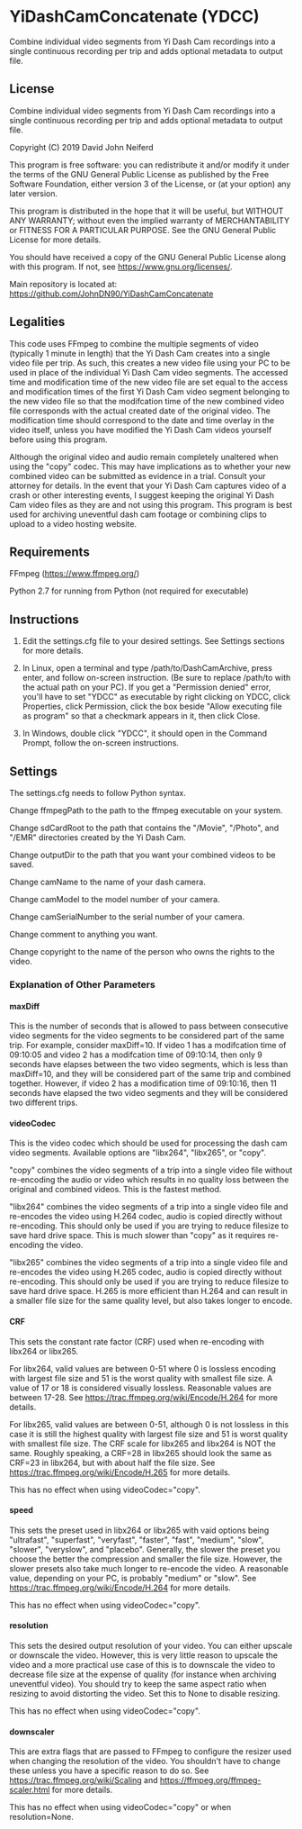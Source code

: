 # YiDashCamConcatenate (YDCC)
Combine individual video segments from Yi Dash Cam recordings into a single 
continuous recording per trip and adds optional metadata to output file.

## License
Combine individual video segments from Yi Dash Cam recordings into a single
continuous recording per trip and adds optional metadata to output file.

Copyright (C) 2019  David John Neiferd

This program is free software: you can redistribute it and/or modify
it under the terms of the GNU General Public License as published by
the Free Software Foundation, either version 3 of the License, or
(at your option) any later version.

This program is distributed in the hope that it will be useful,
but WITHOUT ANY WARRANTY; without even the implied warranty of
MERCHANTABILITY or FITNESS FOR A PARTICULAR PURPOSE.  See the
GNU General Public License for more details.

You should have received a copy of the GNU General Public License
along with this program.  If not, see <https://www.gnu.org/licenses/>.

Main repository is located at: https://github.com/JohnDN90/YiDashCamConcatenate


## Legalities
This code uses FFmpeg to combine the multiple segments of video (typically 1 
minute in length) that the Yi Dash Cam creates into a single video file per 
trip. As such, this creates a new video file using your PC to be used in place
of the individual Yi Dash Cam video segments. The accessed time and modification
time of the new video file are set equal to the access and modification times of
the first Yi Dash Cam video segment belonging to the new video file so that the
modifcation time of the new combined video file corresponds with the actual 
created date of the original video. The modification time should correspond to
the date and time overlay in the video itself, unless you have modified the 
Yi Dash Cam videos yourself before using this program.  

Although the original  video and audio remain completely unaltered when using 
the "copy" codec. This  may have  implications as to whether your new combined 
video can be submitted as
evidence in a trial. Consult your attorney for details.  In the event that your 
Yi Dash Cam captures video of a crash or other interesting events, I suggest 
keeping the original Yi Dash Cam video files as they are and not using this 
program. This program is best used for archiving uneventful dash cam footage or
combining clips to upload to a video hosting website.

## Requirements
FFmpeg (https://www.ffmpeg.org/)

Python 2.7 for running from Python (not required for executable)

## Instructions
1) Edit the settings.cfg file to your desired settings. See Settings sections for
more details.

2) In Linux, open a terminal and type /path/to/DashCamArchive, press enter, and 
follow on-screen instruction. (Be sure to replace /path/to with the actual path 
on your PC).  If you get a "Permission denied" error, you'll have to set "YDCC"
as executable by right clicking on YDCC, click Properties, click Permission, 
click the  box beside "Allow executing file as program" so that a checkmark 
appears in it, then click Close.

3) In Windows, double click "YDCC", it should open in the Command Prompt, follow
the on-screen instructions.



## Settings
The settings.cfg needs to
follow Python syntax.

Change ffmpegPath to the path to the ffmpeg executable on your system.

Change sdCardRoot to the path that contains the "/Movie", "/Photo", and "/EMR" 
directories created by the Yi Dash Cam.

Change outputDir to the path that you want your combined videos to be saved.

Change camName to the name of your dash camera.

Change camModel to the model number of your camera.

Change camSerialNumber to the serial number of your camera.

Change comment to anything you want.

Change copyright to the name of the person who owns the rights to the video.

### Explanation of Other Parameters

#### maxDiff
This is the number of seconds that is allowed to pass between consecutive video
segments for the video segments to be considered part of the same trip. For 
example, consider maxDiff=10. If video 1 has a modifcation time of 09:10:05 and 
video 2 has a modifcation time of 09:10:14, then only 9 seconds have elapses 
between the two video segments, which is less than maxDiff=10, and they will be 
considered part of the same trip and combined together.  However, if video 2 has
a modification time of 09:10:16, then 11 seconds have elapsed the two video 
segments and they will be considered two different trips.

#### videoCodec
This is the video codec which should be used for processing the dash cam video 
segments. Available options are "libx264", "libx265", or "copy". 

"copy" combines
the video segments of a trip into a single video file without re-encoding the 
audio or video which results in no quality loss between the original and 
combined videos. This is the fastest method.

"libx264" combines the video segments of a trip into a single video file and 
re-encodes the video using H.264 codec, audio is copied directly without 
re-encoding. This should only be used if you are trying to reduce filesize to 
save hard drive space. This is much slower than "copy" as it requires 
re-encoding the video.

"libx265" combines the video segments of a trip into a single video file and 
re-encodes the video using H.265 codec, audio is copied directly without 
re-encoding. This should only be used if you are trying to reduce filesize to 
save hard drive space. H.265 is more efficient than H.264 and can result in a 
smaller file size for the same quality level, but also takes longer to encode.

#### CRF
This sets the constant rate factor (CRF) used when re-encoding with libx264 or
libx265. 

For libx264, valid values are between 0-51 where 0 is lossless encoding with 
largest file size and 51 is the worst quality with smallest file size.  A value
of 17 or 18 is considered visually lossless. Reasonable values are between 
17-28. See https://trac.ffmpeg.org/wiki/Encode/H.264 for more details.

For libx265, valid values are between 0-51, although 0 is not lossless in this 
case it is still the highest quality with largest file size and 51 is worst 
quality with smallest file size. The CRF scale for libx265 and libx264 is NOT 
the same. Roughly speaking, a CRF=28 in libx265 should look the same as CRF=23
in libx264, but with about half the file size. See 
https://trac.ffmpeg.org/wiki/Encode/H.265 for more details. 

This has no effect when using videoCodec="copy".

#### speed
This sets the preset used in libx264 or libx265 with vaid options being 
"ultrafast", "superfast", "veryfast", "faster", "fast", "medium", "slow", 
"slower", "veryslow", and "placebo".  Generally, the slower the preset you 
choose the better the compression and smaller the file size. However, 
the slower presets also take much longer to re-encode the video. A reasonable
value, depending on your PC, is probably "medium" or "slow". See
https://trac.ffmpeg.org/wiki/Encode/H.264 for more details. 

This has no effect when using videoCodec="copy".

#### resolution
This sets the desired output resolution of your video.  You can either upscale
or downscale the video. However, this is very little reason to upscale the
video and a more practical use case of this is to downscale the video to 
decrease file size at the expense of quality (for instance when archiving 
uneventful video). You should try to keep the same aspect ratio when resizing
to avoid distorting the video. Set this to None to disable resizing. 

This has 
no effect when using videoCodec="copy".

#### downscaler
This are extra flags that are passed to FFmpeg to configure the resizer used
when changing the resolution of the video. You shouldn't have to change these
unless you have a specific reason to do so. See 
https://trac.ffmpeg.org/wiki/Scaling and https://ffmpeg.org/ffmpeg-scaler.html 
for more details. 

This has no effect when using videoCodec="copy" or 
when resolution=None.






